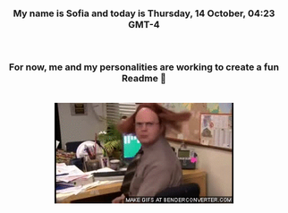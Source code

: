 


<div align="center">
<h3 >My name is Sofia and today is Thursday, 14 October, 04:23 GMT-4</h3><br>
<h3 >For now, me and my personalities are working to create a fun Readme 👋
</h3><br>
<img src='img/dwight.gif' alt='working...'/>
</div>
